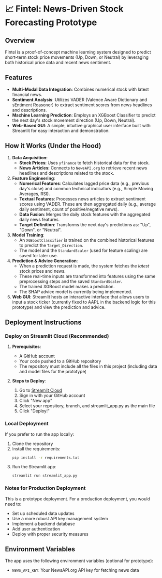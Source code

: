 # 📈 Fintel: News-Driven Stock Forecasting Prototype

## Overview

Fintel is a proof-of-concept machine learning system designed to predict short-term stock price movements (Up, Down, or Neutral) by leveraging both historical price data and recent news sentiment.

## Features

*   **Multi-Modal Data Integration**: Combines numerical stock with latest financial news.
*   **Sentiment Analysis**: Utilizes VADER (Valence Aware Dictionary and sEntiment Reasoner) to extract sentiment scores from news headlines and descriptions.
*   **Machine Learning Prediction**: Employs an XGBoost Classifier to predict the next day's stock movement direction (Up, Down, Neutral).
*   **Web-Based GUI**: A simple, intuitive graphical user interface built with Streamlit for easy interaction and demonstration.

## How it Works (Under the Hood)

1.  **Data Acquisition**:
    *   **Stock Prices**: Uses `yfinance` to fetch historical data for the stock.
    *   **News Articles**: Connects to `NewsAPI.org` to retrieve recent news headlines and descriptions related to the stock.
2.  **Feature Engineering**:
    *   **Numerical Features**: Calculates lagged price data (e.g., previous day's close) and common technical indicators (e.g., Simple Moving Averages, RSI).
    *   **Textual Features**: Processes news articles to extract sentiment scores using VADER. These are then aggregated daily (e.g., average daily sentiment, count of positive/negative news).
    *   **Data Fusion**: Merges the daily stock features with the aggregated daily news features.
    *   **Target Definition**: Transforms the next day's predictions as: "Up", "Down", or "Neutral".
3.  **Model Training**:
    *   An `XGBoostClassifier` is trained on the combined historical features to predict the `Target_Direction`.
    *   The model and the `StandardScaler` (used for feature scaling) are saved for later use.
4.  **Prediction & Advice Generation**:
    *   When a prediction request is made, the system fetches the *latest* stock prices and news.
    *   These real-time inputs are transformed into features using the same preprocessing steps and the saved `StandardScaler`.
    *   The trained XGBoost model makes a prediction.
    *   The SHAP advice model is currently being implemented.
5.  **Web GUI**: Streamlit hosts an interactive interface that allows users to input a stock ticker (currently fixed to AAPL in the backend logic for this prototype) and view the prediction and advice.

## Deployment Instructions

### Deploy on Streamlit Cloud (Recommended)

1. **Prerequisites**: 
   - A GitHub account
   - Your code pushed to a GitHub repository
   - The repository must include all the files in this project (including data and model files for the prototype)

2. **Steps to Deploy**:
   1. Go to [Streamlit Cloud](https://streamlit.io/cloud)
   2. Sign in with your GitHub account
   3. Click "New app"
   4. Select your repository, branch, and streamlit_app.py as the main file
   5. Click "Deploy!"

### Local Deployment

If you prefer to run the app locally:

1. Clone the repository
2. Install the requirements:
   ```bash
   pip install -r requirements.txt
   ```
3. Run the Streamlit app:
   ```bash
   streamlit run streamlit_app.py
   ```

### Notes for Production Deployment

This is a prototype deployment. For a production deployment, you would need to:
- Set up scheduled data updates
- Use a more robust API key management system
- Implement a backend database
- Add user authentication
- Deploy with proper security measures

## Environment Variables

The app uses the following environment variables (optional for prototype):
- `NEWS_API_KEY`: Your NewsAPI.org API key for fetching news data

